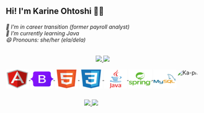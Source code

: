 ## Hi! I'm Karine Ohtoshi 💙👋
<div>
   <h6>
    🔭 I'm in career transition (former payroll analyst)<br/>
    🌱 I’m currently learning Java<br/>
    😄 Pronouns: she/her (ela/dela)
    </h6>
</div>

##

<div align="center"> <! -- GitHub status -->
   <a href="https://github.com/ohtoshi">
   <img height="140em" src="https://github-readme-stats.vercel.app/api?username=ohtoshi&show_icons=true&theme=tokyonight&include_all_commits=true&count_private=true"/>
   <img height="140em" src="https://github-readme-stats.vercel.app/api/top-langs/?username=ohtoshi&layout=compact&langs_count=7&theme=tokyonight"/>
</div>
  
<div style="display: inline_block"><br> <! -- technonogies icons -->
    <img align="center" alt="JS" height="50" width="60" src="https://github.com/devicons/devicon/blob/master/icons/angularjs/angularjs-original.svg"/>
    <img align="center" alt="Bootstrap" height="50" width="60" src="https://github.com/devicons/devicon/blob/master/icons/bootstrap/bootstrap-original.svg"/>
    <img align="center" alt="HTML5" height="50" width="60" src="https://github.com/devicons/devicon/blob/master/icons/html5/html5-original.svg"/>
    <img align="center" alt="CSS3" height="50" width="60" src="https://github.com/devicons/devicon/blob/master/icons/css3/css3-original.svg"/>
    <img align="center" alt="Java" height="50" width="60" src="https://github.com/devicons/devicon/blob/master/icons/java/java-original-wordmark.svg"/>
    <img align="center" alt="Spring" height="50" width="60" src="https://github.com/devicons/devicon/blob/master/icons/spring/spring-original-wordmark.svg"/>
    <img align="center" alt="MySQL" height="50" width="60" src="https://github.com/devicons/devicon/blob/master/icons/mysql/mysql-original-wordmark.svg"/>
    <img align="right" alt="Ka-pic" height="150" style="border-radius:50px;" src="https://cdn.discordapp.com/attachments/959169104101666867/959169377419292752/download20220304160247_.png">
</div>
  
##
 
<div align="center"> <! -- contact icons -->
   <a href="https://www.linkedin.com/in/karine-ohtoshi-5b082440/" target="_blank"><img src="https://img.shields.io/badge/LinkedIn-0077B5?style=for-the-badge&logo=linkedin&logoColor=white" target="_blank">
   <a href="mailto:kah.ohtoshi@gmail.com" target="_blank"><img src="https://img.shields.io/badge/Gmail-D14836?style=for-the-badge&logo=gmail&logoColor=white" target="_blank">
</div>
